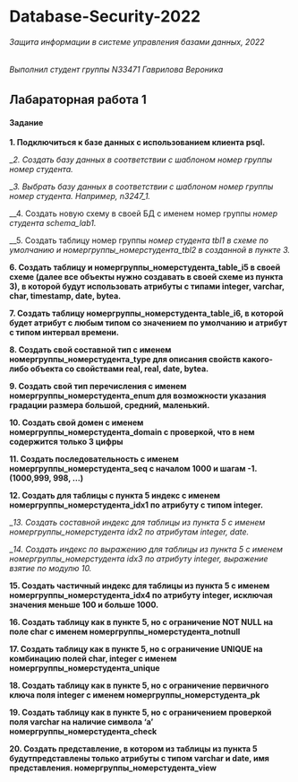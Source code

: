 # Database-Security-2022
###### Защита информации в системе управления базами данных, 2022 
###### Выполнил студент группы N33471 Гаврилова Вероника

## Лабараторная работа 1
#### Задание
__1. Подключиться к базе данных с использованием клиента psql.__

__2. Создать базу данных в соответствии с шаблоном номер группы _номер студента.__

__3. Выбрать базу данных в соответствии с шаблоном номер группы _номер студента. Например, n3247_1.__

__4. Создать новую схему в своей БД с именем номер группы _номер студента _schema_lab1.__

__5. Создать таблицу номер группы _номер студента _tbl1 в схеме по умолчанию и номергруппы_номерстудента_tbl2 в созданной в пункте 3.__

__6. Создать таблицу и номергруппы_номерстудента_table_i5 в своей схеме (далее все объекты нужно создавать в своей схеме из пункта 3), в которой будут использовать атрибуты с типами integer, varchar, char, timestamp, date, bytea.__

__7. Создать таблицу номергруппы_номерстудента_table_i6, в которой будет атрибут с любым типом со значением по умолчанию и атрибут с типом интервал времени.__

__8. Создать свой составной тип с именем номергруппы_номерстудента_type для описания свойств какого-либо объекта со свойствами real, real, date, bytea.__

__9. Создать свой тип перечисления с именем номергруппы_номерстудента_enum для возможности указания градации размера большой, средний, маленький.__

__10. Создать свой домен с именем номергруппы_номерстудента_domain с проверкой, что в нем содержится только 3 цифры__

__11. Создать последовательность с именем номергруппы_номерстудента_seq с началом 1000 и шагам -1. (1000,999, 998, …)__

__12. Создать для таблицы с пункта 5 индекс с именем номергруппы_номерстудента_idx1 по атрибуту c типом integer.__

__13. Создать составной индекс для таблицы из пункта 5 с именем номергруппы_номерстудента _idx2 по атрибутам integer, date.__

__14. Создать индекс по выражению для таблицы из пункта 5 с именем номергруппы_номерстудента _idx3 по атрибуту integer, выражение взятие по модулю 10.__

__15. Создать частичный индекс для таблицы из пункта 5 с именем номергруппы_номерстудента_idx4 по атрибуту integer, исключая значения меньше 100 и больше 1000.__

__16. Создать таблицу как в пункте 5, но с ограничение NOT NULL на поле char с именем номергруппы_номерстудента_notnull__

__17. Создать таблицу как в пункте 5, но с ограничение UNIQUE на комбинацию полей char, integer с именем номергруппы_номерстудента_unique__

__18. Создать таблицу как в пункте 5, но с ограничение первичного ключа поля integer с именем номергруппы_номерстудента_pk__

__19. Создать таблицу как в пункте 5, но с ограничением проверкой поля varchar на наличие символа ‘a’ номергруппы_номерстудента_check__

__20. Создать представление, в котором из таблицы из пункта 5 будутпредставлены только атрибуты с типом varchar и date, имя представления. номергруппы_номерстудента_view__
